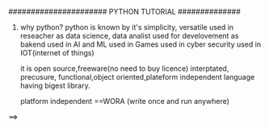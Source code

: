 ###################### PYTHON TUTORIAL ##############

1. why python?
   python is known by it's simplicity, versatile
   used in reseacher as data science, data analist
   used for develovement as bakend
   used in AI and ML
   used in Games
   used in cyber security
   used in IOT(internet of things)

   it is open source,freeware(no need to buy licence) interptated, precusure, functional,object oriented,plateform independent language having bigest library.

   platform independent ==WORA (write once and run anywhere)

==>
